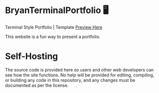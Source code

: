 # BryanTerminalPortfolio 🖥
Terminal Style Portfolio | Template 
[Preview Here](https://bryanohh.github.io/BryanTerminalPortfolio/)

This website is a fun way to present a portfolio.

# Self-Hosting
The source code is provided here so users and other web developers can see how the site functions. No help will be provided for editing, compiling, or building any code in this repository, and any changes must be documented as per the license.
